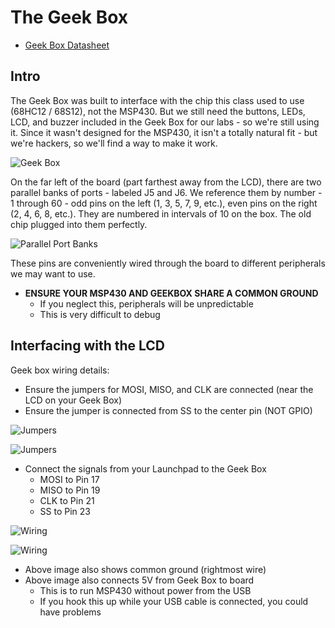 # The Geek Box

- [Geek Box Datasheet](PBMCUSLKUG.pdf)

## Intro

The Geek Box was built to interface with the chip this class used to use (68HC12 / 68S12), not the MSP430.  But we still need the buttons, LEDs, LCD, and buzzer included in the Geek Box for our labs - so we're still using it.  Since it wasn't designed for the MSP430, it isn't a totally natural fit - but we're hackers, so we'll find a way to make it work.

![Geek Box](geek_box_whole.jpg)

On the far left of the board (part farthest away from the LCD), there are two parallel banks of ports - labeled J5 and J6.  We reference them by number - 1 through 60 - odd pins on the left (1, 3, 5, 7, 9, etc.), even pins on the right (2, 4, 6, 8, etc.).  They are numbered in intervals of 10 on the box.  The old chip plugged into them perfectly.

![Parallel Port Banks](geek_box_ports.jpg)

These pins are conveniently wired through the board to different peripherals we may want to use.

- **ENSURE YOUR MSP430 AND GEEKBOX SHARE A COMMON GROUND**
    - If you neglect this, peripherals will be unpredictable
    - This is very difficult to debug

## Interfacing with the LCD

Geek box wiring details:

- Ensure the jumpers for MOSI, MISO, and CLK are connected (near the LCD on your Geek Box)
- Ensure the jumper is connected from SS to the center pin (NOT GPIO)

![Jumpers](/labs/lab3/jumpers_close2.jpg)

![Jumpers](/labs/lab3/jumpers_close3.jpg)

- Connect the signals from your Launchpad to the Geek Box
    - MOSI to Pin 17
    - MISO to Pin 19
    - CLK to Pin 21
    - SS to Pin 23

![Wiring](/labs/lab3/wiring.jpg)

![Wiring](/labs/lab3/wiring2.jpg)

- Above image also shows common ground (rightmost wire)
- Above image also connects 5V from Geek Box to board
    - This is to run MSP430 without power from the USB
    - If you hook this up while your USB cable is connected, you could have problems
